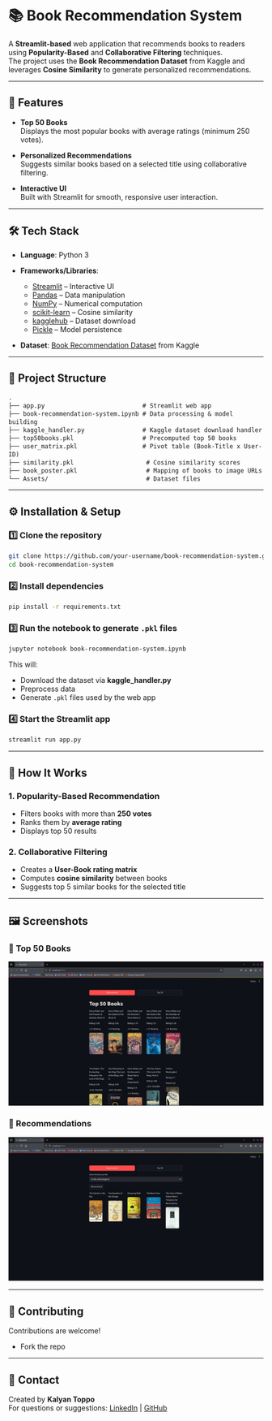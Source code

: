 # 📚 Book Recommendation System

A **Streamlit-based** web application that recommends books to readers using **Popularity-Based** and **Collaborative Filtering** techniques.  
The project uses the **Book Recommendation Dataset** from Kaggle and leverages **Cosine Similarity** to generate personalized recommendations.

---

## 🚀 Features

- **Top 50 Books**  
  Displays the most popular books with average ratings (minimum 250 votes).

- **Personalized Recommendations**  
  Suggests similar books based on a selected title using collaborative filtering.

- **Interactive UI**  
  Built with Streamlit for smooth, responsive user interaction.

---

## 🛠️ Tech Stack

- **Language**: Python 3
- **Frameworks/Libraries**:
  - [Streamlit](https://streamlit.io/) – Interactive UI
  - [Pandas](https://pandas.pydata.org/) – Data manipulation
  - [NumPy](https://numpy.org/) – Numerical computation
  - [scikit-learn](https://scikit-learn.org/) – Cosine similarity
  - [kagglehub](https://github.com/Kaggle/kagglehub) – Dataset download
  - [Pickle](https://docs.python.org/3/library/pickle.html) – Model persistence

- **Dataset**: [Book Recommendation Dataset](https://www.kaggle.com/datasets/arashnic/book-recommendation-dataset) from Kaggle

---

## 📂 Project Structure

```plaintext
.
├── app.py                           # Streamlit web app
├── book-recommendation-system.ipynb # Data processing & model building
├── kaggle_handler.py                # Kaggle dataset download handler
├── top50books.pkl                   # Precomputed top 50 books
├── user_matrix.pkl                  # Pivot table (Book-Title x User-ID)
├── similarity.pkl                    # Cosine similarity scores
├── book_poster.pkl                   # Mapping of books to image URLs
└── Assets/                           # Dataset files
```

---

## ⚙️ Installation & Setup

### 1️⃣ Clone the repository
```bash
git clone https://github.com/your-username/book-recommendation-system.git
cd book-recommendation-system
```

### 2️⃣ Install dependencies
```bash
pip install -r requirements.txt
```


### 3️⃣ Run the notebook to generate `.pkl` files
```bash
jupyter notebook book-recommendation-system.ipynb
```
This will:
- Download the dataset via **kaggle_handler.py**
- Preprocess data
- Generate `.pkl` files used by the web app

### 4️⃣ Start the Streamlit app
```bash
streamlit run app.py
```

---

## 🎯 How It Works

### 1. Popularity-Based Recommendation
- Filters books with more than **250 votes**
- Ranks them by **average rating**
- Displays top 50 results

### 2. Collaborative Filtering
- Creates a **User-Book rating matrix**
- Computes **cosine similarity** between books
- Suggests top 5 similar books for the selected title

---

## 🖼️ Screenshots

### 🔹 Top 50 Books
![Top 50](https://github.com/KToppo/Projects/blob/master/book_recomendation_system/assets/S2.png)

### 🔹 Recommendations
![Recommendations](https://github.com/KToppo/Projects/blob/master/book_recomendation_system/assets/S1.png)

---


## 🤝 Contributing

Contributions are welcome!  
- Fork the repo

---


## 📧 Contact

Created by **Kalyan Toppo**  
For questions or suggestions: [LinkedIn](https://www.linkedin.com/in/kalyantoppo/) | [GitHub](https://github.com/KToppo)

